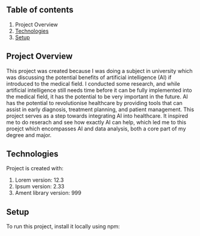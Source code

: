 ## Table of contents
1. Project Overview
2. [Technologies](#technologies)
3. [Setup](#setup)

## Project Overview
This project was created because I was doing a subject in university which was discussing the potential benefits of artificial intelligence (AI) if introduced to the medical field. 
I conducted some research, and while artificial intelligence still needs time before it can be fully implemented into the medical field, it has the potential to be very important in the future.
AI has the potential to revolutionise healthcare by providing tools that can assist in early diagnosis, treatment planning, and patient management. This project serves as a step towards integrating AI into healthcare.
It inspired me to do reserach and see how exactly AI can help, which led me to this proejct which encompasses AI and data analysis, both a core part of my degree and major.

	
## Technologies
Project is created with:
1. Lorem version: 12.3
2. Ipsum version: 2.33
3. Ament library version: 999
	
## Setup
To run this project, install it locally using npm:

